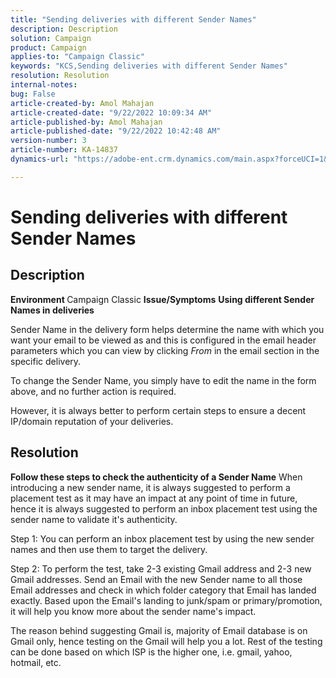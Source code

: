 ```yaml
---
title: "Sending deliveries with different Sender Names"
description: Description
solution: Campaign
product: Campaign
applies-to: "Campaign Classic"
keywords: "KCS,Sending deliveries with different Sender Names"
resolution: Resolution
internal-notes: 
bug: False
article-created-by: Amol Mahajan
article-created-date: "9/22/2022 10:09:34 AM"
article-published-by: Amol Mahajan
article-published-date: "9/22/2022 10:42:48 AM"
version-number: 3
article-number: KA-14837
dynamics-url: "https://adobe-ent.crm.dynamics.com/main.aspx?forceUCI=1&pagetype=entityrecord&etn=knowledgearticle&id=3482baa3-5e3a-ed11-9db0-002248086d3d"

---
```

# Sending deliveries with different Sender Names

## Description

<b>Environment</b><b> </b>
Campaign Classic
<b>Issue/Symptoms</b>
<b>Using different Sender Names in deliveries</b>

Sender Name in the delivery form helps determine the name with which you want your email to be viewed as and this is configured in the email header parameters which you can view by clicking *From* in the email section in the specific delivery.

To change the Sender Name, you simply have to edit the name in the form above, and no further action is required.

However, it is always better to perform certain steps to ensure a decent IP/domain reputation of your deliveries.






## Resolution

<b>Follow these steps to check the authenticity of a Sender Name</b>
When introducing a new sender name, it is always suggested to perform a placement test as it may have an impact at any point of time in future, hence it is always suggested to perform an inbox placement test using the sender name to validate it's authenticity.

Step 1: You can perform an inbox placement test by using the new sender names and then use them to target the delivery.

Step 2: To perform the test, take 2-3 existing Gmail address and 2-3 new Gmail addresses. Send an Email with the new Sender name to all those Email addresses and check in which folder category that Email has landed exactly. Based upon the Email's landing to junk/spam or primary/promotion, it will help you know more about the sender name's impact.

The reason behind suggesting Gmail is, majority of Email database is on Gmail only, hence testing on the Gmail will help you a lot. Rest of the testing can be done based on which ISP is the higher one, i.e. gmail, yahoo, hotmail, etc.

